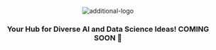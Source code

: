 <p align="center">
  <img src="https://github.com/InsightfulAIHub/InsightfulAIHub/assets/54659424/d5b6e566-8c40-4384-914c-ec1b0ebccec9" alt="additional-logo"/>
</p>

<div align="center">
  <h3>Your Hub for Diverse AI and Data Science Ideas! COMING SOON 💜</h3>
</div>
